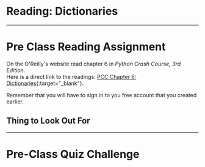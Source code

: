 #  Reading: Dictionaries

---

# Pre Class Reading Assignment

On the O'Reilly's website read chapter 6 in _Python Crash Course, 3rd Edition_. 
</br>Here is a direct link to the readings: [PCC Chapter 6: Dictionaries](https://learning.oreilly.com/library/view/python-crash-course/9781098156664/c06.xhtml){:target="_blank"}.

Remember that you will have to sign in to you free account that you created earlier.

## Thing to Look Out For



---

# Pre-Class Quiz Challenge

